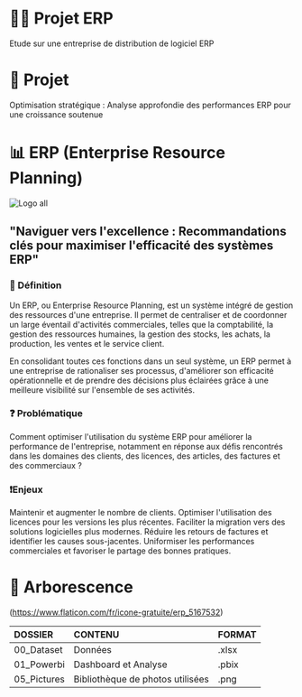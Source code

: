 # 🕵️‍♂️ Projet ERP
Etude sur une entreprise de distribution de logiciel ERP

 # 🧠 Projet

Optimisation stratégique : Analyse approfondie des performances ERP pour une croissance soutenue

# 📊 ERP (Enterprise Resource Planning)

![Logo all](https://www.enodea.com/wp-content/uploads/2022/05/illu_ERP-640x640.png)

## "Naviguer vers l'excellence : Recommandations clés pour maximiser l'efficacité des systèmes ERP"

### 📢 Définition
Un ERP, ou Enterprise Resource Planning, est un système intégré de gestion des ressources d'une entreprise. Il permet de centraliser et de coordonner un large éventail d'activités commerciales, telles que la comptabilité, la gestion des ressources humaines, la gestion des stocks, les achats, la production, les ventes et le service client. <br>

En consolidant toutes ces fonctions dans un seul système, un ERP permet à une entreprise de rationaliser ses processus, d'améliorer son efficacité opérationnelle et de prendre des décisions plus éclairées grâce à une meilleure visibilité sur l'ensemble de ses activités. <br>

### ❓ Problématique
Comment optimiser l'utilisation du système ERP pour améliorer la performance de l'entreprise, notamment en réponse aux défis rencontrés dans les domaines des clients, des licences, des articles, des factures et des commerciaux ? <br>

### ❗Enjeux
Maintenir et augmenter le nombre de clients.
Optimiser l'utilisation des licences pour les versions les plus récentes.
Faciliter la migration vers des solutions logicielles plus modernes.
Réduire les retours de factures et identifier les causes sous-jacentes.
Uniformiser les performances commerciales et favoriser le partage des bonnes pratiques. <br>

# 🌲 Arborescence

(https://www.flaticon.com/fr/icone-gratuite/erp_5167532)
 
**DOSSIER** | **CONTENU** | **FORMAT** 
:---|:--- |:---
 00_Dataset | Données | .xlsx 
 01_Powerbi | Dashboard et Analyse | .pbix
 05_Pictures | Bibliothèque de photos utilisées | .png
 